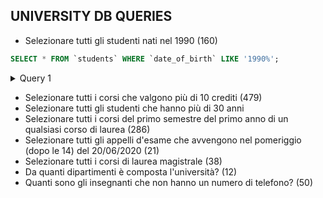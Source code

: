 ## UNIVERSITY DB QUERIES


-   Selezionare tutti gli studenti nati nel 1990 (160)

```SQL
SELECT * FROM `students` WHERE `date_of_birth` LIKE '1990%';
```
<details>
<summary>Query 1</summary>
|55|4|Lauro|Vitale|1990-01-30|BWOQAH56L35A201P|2018-10-22|620087|baldassarre.mancini@dangelo.com
|86|12|Matilde|Ruggiero|1990-11-17|UIFHBM73Q42E973M|2021-02-14|620118|mariagiulia18@gmail.com
|217|16|Marieva|Mariani|1990-08-30|CRKYAI63Z72H930S|2020-12-13|620249|wgrassi@mariani.net
|247|14|Marco|Bruno|1990-08-12|EPSWUQ63H25I670E|2020-06-08|620279|ubaldo70@damico.it
|306|3|Maika|Bianco|1990-01-04|GVOZOR19K65V944K|2019-11-21|620338|nmancini@yahoo.com
|320|72|Fabiano|Riva|1990-08-11|UYVLCP51Y15P902L|2019-10-10|620352|miriam.lombardi@benedetti.org
|321|44|Amedeo|Valentini|1990-04-20|RLYGWZ26T24Y855N|2020-04-18|620353|dimitri.mariani@neri.com
|334|59|Tolomeo|Morelli|1990-03-30|WCLRKV39N67J467D|2019-12-24|620366|amedeo15@bruno.it
|352|45|Eriberto|Sartori|1990-10-14|MVUSNM49E07E792U|2018-07-16|620384|serse67@messina.com
|359|2|Harry|Riva|1990-09-03|FLFQUM03P76T235N|2018-06-12|620391|hcaputo@ferraro.com
|365|67|Ursula|Sanna|1990-09-02|UWSWJL98Y56C153N|2018-11-20|620397|vgreco@mancini.com
|410|32|Pietro|Ruggiero|1990-05-11|IIXLFZ21V02C420U|2020-04-08|620442|gerlando21@libero.it
|430|4|Harry|Russo|1990-03-23|BOTXVQ95I30B140O|2020-02-06|620462|giulietta.parisi@gmail.com
|443|71|Marino|Sartori|1990-10-12|IVJSXN23A76B707B|2018-11-01|620475|gallo.vera@hotmail.com
|487|36|Cira|Costantini|1990-04-12|GTINRS89N80F500K|2020-11-03|620519|rizzo.enrica@piras.it
|519|63|Damiana|Farina|1990-01-12|EYKYWC35O38O744L|2020-07-17|620551|yserra@russo.it
|527|43|Elda|Mariani|1990-04-29|ZHGJNM05Z55G492M|2021-05-21|620559|antonio25@yahoo.it
|528|69|Maika|Barbieri|1990-04-29|VBMCXI81Q82M718M|2020-05-11|620560|ygiordano@yahoo.com
|582|41|Augusto|Costantini|1990-07-31|FPQBKO39S99H539Q|2018-06-26|620614|radio21@grassi.com
|624|4|Cira|De rosa|1990-04-26|FDATYC59R80F558X|2019-01-31|620656|colombo.morgana@pellegrino.com
|635|45|Boris|Riva|1990-12-28|FWYSKJ18E55V673Z|2020-10-30|620667|sandro72@gmail.com
|638|5|Marcella|De rosa|1990-08-29|IQDFNY14D55U297S|2018-09-11|620670|assia.palumbo@libero.it
|695|37|Boris|Martinelli|1990-02-25|LMGYIC37W94J261P|2020-04-27|620727|damiana08@bianco.org
|710|39|Egisto|Amato|1990-06-07|SZSUWA12R81D485V|2020-08-24|620742|qgallo@libero.it
|787|63|Laura|Coppola|1990-06-11|IZINQY50C42J452U|2020-05-17|620819|rinaldi.brigitta@marchetti.com
|857|56|Prisca|De luca|1990-03-12|EEGCVW93W78P140E|2019-09-26|620889|enrica.pagano@gallo.it
|877|25|Samira|Giuliani|1990-03-08|GWKCVN98H21T451U|2019-02-27|620909|danuta16@email.it
|912|36|Flaviana|Costa|1990-02-06|ALEXFQ09O80M836R|2020-08-15|620944|michele.lombardi@yahoo.com
|919|66|Secondo|Lombardo|1990-08-09|OPZDMU62P86F655U|2021-03-21|620951|bbarone@sartori.net
|1007|61|Oreste|Bianco|1990-07-08|VVBTJU54P76X363N|2021-04-18|621039|alan.colombo@yahoo.com
|1122|40|Kociss|De Angelis|1990-06-01|VQHNXM66A72G075Q|2021-04-24|621154|brigitta87@basile.it
|1123|10|Albino|Riva|1990-11-13|JXPRBQ67E99E968Q|2020-03-04|621155|rferraro@email.it
|1130|68|Mirko|Coppola|1990-02-10|SZVBTX90Y83R295A|2018-08-10|621162|grazia.negri@yahoo.com
|1162|29|Tancredi|Guerra|1990-05-02|DINOMU36K82R031K|2019-09-26|621194|jferrara@fontana.com
|1181|23|Enrica|Bruno|1990-07-13|JBYZPU73J22J109U|2021-04-23|621213|qgrassi@yahoo.it
|1190|57|Gianmarco|Rizzo|1990-08-26|EZPZHW06V87Z409D|2018-11-07|621222|ebellini@yahoo.it
|1214|40|Miriana|Negri|1990-08-15|HKIPIX45A01G163V|2020-09-24|621246|germano18@ferri.com
|1227|26|Rodolfo|Rossetti|1990-05-21|NTZRPT68F75Y770Y|2019-09-25|621259|timothy.lombardi@martino.org
|1291|23|Iacopo|Sorrentino|1990-06-20|MNITJF41I07V836B|2018-12-05|621323|giulietta49@yahoo.com
|1343|8|Cosetta|Martino|1990-01-06|CTSGZY69B86N969L|2018-08-04|621375|basile.zelida@testa.it
|1376|52|Artemide|Bianco|1990-12-21|YKIZWI45D57V431Z|2019-08-19|621408|donati.vania@gmail.com
|1442|23|Nayade|Bellini|1990-11-18|KPINCB99S52K194Q|2019-06-11|621474|mietta.greco@yahoo.it
|1486|17|Ethan|Neri|1990-07-08|XNCKTH78F26W131H|2019-12-23|621518|ipiras@libero.it
|1496|65|Davis|Ferrara|1990-05-09|BNLTXY41D25N024I|2020-02-18|621528|rizzo.vitalba@ferretti.it
|1497|64|Olimpia|Serra|1990-07-25|XBUCEI78Y30G117T|2020-04-01|621529|vitale.noel@esposito.it
|1505|38|Brigitta|Rinaldi|1990-11-14|UFMWXE13H54A970A|2020-12-15|621537|xmilani@yahoo.com
|1564|75|Laura|Cattaneo|1990-01-26|MIMNRN14B99E364M|2019-07-19|621596|galli.ingrid@lombardi.com
|1572|61|Ruth|Guerra|1990-07-31|UAEVLN07P28Z561C|2020-12-10|621604|demi08@rossi.it
|1599|52|Selvaggia|Ferri|1990-04-26|LJMVWF38G03A881Q|2018-11-14|621631|romano.cassiopea@yahoo.com
|1657|53|Nazzareno|Fabbri|1990-02-06|FXTQCL20K66N186J|2021-06-01|621689|barbieri.assia@martinelli.com
|1673|55|Lucia|Martini|1990-11-18|QISWZS06N00V825V|2020-02-08|621705|derosa.flaviana@email.it
|1687|71|Furio|Battaglia|1990-10-30|PXAVGZ01W97G783R|2019-02-06|621719|gianriccardo.mariani@yahoo.com
|1695|67|Carlo|D'angelo|1990-11-26|QBBYIJ82N00W683U|2018-10-24|621727|gavino90@yahoo.com
|1715|19|Tolomeo|Piras|1990-09-17|XNRZKQ19Z63L256T|2019-09-10|621747|fiorentino90@yahoo.it
|1739|4|Raniero|De rosa|1990-07-04|ORXOEI75M49L732L|2019-06-12|621771|joannes.sartori@yahoo.it
|1771|55|Danthon|Longo|1990-05-03|DLBXXT54A73H875F|2020-06-21|621803|brigitta.lombardi@damico.it
|1855|3|Erminia|Sala|1990-06-01|TZOSQM13M75Z551I|2021-01-17|621887|smoretti@barone.org
|1885|58|Giacinta|Galli|1990-04-17|BKZMZQ49P70W077O|2018-08-03|621917|flaviana98@yahoo.com
|1921|66|Ortensia|Sartori|1990-04-05|AVHKSX27U40G212X|2019-03-14|621953|qmontanari@rossetti.it
|1946|65|Costanzo|Morelli|1990-12-18|RJPUVA03F33I594G|2020-04-19|621978|rebecca84@giuliani.com
|1978|14|Elio|Ferrari|1990-10-16|KOWOHB43W49C058Y|2020-04-16|622010|deangelis.kociss@ferri.it
|1979|25|Ubaldo|Galli|1990-09-12|GNYFTP14E12E794J|2018-12-26|622011|fiorentino49@libero.it
|1997|2|Rufo|Greco|1990-03-03|VEUMII60C51P635H|2020-03-30|622029|lmancini@email.it
|2028|32|Rosalino|Messina|1990-08-05|ZNDKSG60A81S569Z|2020-05-07|622060|felicia80@yahoo.it
|2061|35|Violante|Santoro|1990-01-10|WOLHYL73W56R867R|2019-03-27|622093|valentini.michele@email.it
|2104|5|Samira|Rizzo|1990-05-07|DABXHS46S97J083E|2019-07-06|622136|fbarbieri@yahoo.com
|2184|64|Morgana|Esposito|1990-05-30|TJCYCP93Q21T068O|2019-04-05|622216|xruggiero@bruno.it
|2232|21|Rudy|Caruso|1990-05-24|YDMXTM21L01X925U|2019-05-20|622264|sibilla55@yahoo.com
|2262|21|Germano|Pagano|1990-03-27|CUWNGY34P24N905J|2018-07-22|622294|rosalba.costa@montanari.it
|2289|18|Elga|Damico|1990-12-18|FHGQKY20C50Z637O|2020-03-19|622321|bserra@romano.it
|2323|28|Kristel|Parisi|1990-10-21|BCSGTK67O20U235F|2020-10-12|622355|deborah.messina@parisi.org
|2397|53|Vania|Guerra|1990-09-14|EZZRMN58O64U304A|2021-03-14|622429|ibruno@fontana.net
|2407|15|Rita|Valentini|1990-08-14|UKHNDX66K97I203D|2021-02-11|622439|iparisi@bruno.it
|2459|59|Samira|D'angelo|1990-06-28|SDAIYB76D36C025J|2018-06-27|622491|marvin95@vitale.it
|2460|2|Manuele|Bianco|1990-10-16|ZMTQBT82G25S557M|2019-04-26|622492|serra.oretta@yahoo.com
|2472|61|Donatella|Martini|1990-04-22|IOUQGQ33V53M152G|2021-01-17|622504|miriam08@testa.org
|2511|34|Folco|Sala|1990-01-03|JOEICD35H21X349Q|2020-01-08|622543|ugallo@yahoo.com
|2540|21|Iacopo|Vitale|1990-04-29|TMCLVH66D40C160W|2018-10-24|622572|dmessina@email.it
|2559|69|Pablo|Giuliani|1990-04-26|QJYPMD26I25W659P|2019-04-30|622591|mariagiulia21@gmail.com
|2615|64|Cleros|Santoro|1990-06-08|AELOSN94P60A939J|2019-08-15|622647|dferri@morelli.net
|2616|71|Silverio|Messina|1990-02-27|UPCSWC90T52D603B|2019-10-05|622648|demis.pellegrino@libero.it
|2627|47|Damiana|Russo|1990-12-04|PDHBTU35U55U339B|2018-12-11|622659|hferraro@romano.com
|2674|70|Primo|D'angelo|1990-05-25|SYRAPJ19H54Q380L|2020-02-16|622706|bianco.carmela@lombardi.com
|2700|40|Dindo|Montanari|1990-04-04|DDGVGI33Y33B886J|2019-09-24|622732|sarita.villa@yahoo.com
|2715|6|Amos|Barone|1990-05-14|VFRUII42C24D790X|2019-06-21|622747|ybianco@deangelis.net
|2763|75|Monia|Galli|1990-07-19|EHEBAS76W43N388S|2020-08-18|622795|moretti.gelsomina@grassi.org
|2779|26|Assia|Morelli|1990-07-07|WQYQHX33Z50R678E|2018-12-16|622811|ffiore@email.it
|2807|25|Boris|Mazza|1990-10-17|VMOJVZ65M95G447Y|2019-09-12|622839|mariapia56@morelli.it
|2901|36|Olimpia|Piras|1990-01-28|LDVXVR15M88N131L|2018-08-05|622933|miriana11@email.it
|2947|4|Jole|Pellegrini|1990-09-20|YMLFVT67H64G493P|2019-11-26|622979|martinelli.cristyn@yahoo.com
|2949|40|Ivano|Farina|1990-04-01|ZXFTQI13B40Y292U|2020-03-10|622981|bianchi.piersilvio@yahoo.com
|2971|41|Lauro|Galli|1990-04-29|RDDTNI28V51W148P|2019-01-03|623003|vania94@caputo.it
|2995|11|Iacopo|Lombardo|1990-05-09|RSTKOE73M68A197B|2019-04-09|623027|ursula35@gmail.com
|3026|62|Mauro|Basile|1990-04-05|LEKHVY04S26L005I|2019-11-13|623058|clodovea77@libero.it
|3116|60|Shaira|Grassi|1990-05-30|MWXZKG24P23U611A|2020-07-06|623148|laerte41@gmail.com
|3227|3|Gianleonardo|Ferretti|1990-11-28|NBQAZJ89B07B357Y|2020-03-09|623259|grassi.gianantonio@battaglia.com
|3242|62|Erminia|Greco|1990-11-14|XSGUZO84L49I522G|2020-03-03|623274|bianco.erminio@hotmail.com
|3286|25|Leone|Marini|1990-01-09|CHTWFJ25G97H875X|2019-07-24|623318|caligola.messina@silvestri.it
|3309|40|Noemi|De rosa|1990-09-19|XDNOAX06S15Z145X|2019-12-17|623341|mricci@costa.com
|3327|10|Pietro|Negri|1990-03-12|JEWANF64V23M026T|2019-02-11|623359|ione27@ferrari.com
|3332|8|Silverio|Palumbo|1990-03-02|KOLWGI28O59O130N|2020-08-24|623364|naomi06@hotmail.com
|3361|33|Graziano|Martini|1990-12-18|XKGEWA77J64W440J|2021-03-15|623393|costa.nathan@yahoo.com
|3379|6|Graziano|Riva|1990-01-31|HSICLH34C60O191H|2020-03-22|623411|carmela58@coppola.com
|3397|49|Cassiopea|Ferraro|1990-04-28|GHGGGQ43I13A372U|2019-04-18|623429|wvilla@gallo.it
|3425|37|Fortunata|Pellegrino|1990-05-19|CKCMFR19L14C052T|2020-11-22|623457|cconte@palumbo.com
|3479|49|Maruska|Barone|1990-09-07|HQTHGC20J16T421F|2019-01-29|623511|igrasso@grassi.com
|3498|71|Claudia|Lombardi|1990-06-02|UUMJGO25L22C345I|2018-10-31|623530|ybianchi@libero.it
|3510|15|Giuliano|Marini|1990-03-10|DXLJVI11K08G312E|2019-04-21|623542|ugreco@hotmail.com
|3511|72|Rita|Ricci|1990-04-26|LXWBCL31I32A916N|2019-04-27|623543|sabino.martinelli@cattaneo.net
|3522|16|Timothy|Marino|1990-07-25|CPAFTB71C52Q471Z|2021-05-16|623554|antonino.piras@esposito.org
|3643|1|Fortunata|Bianchi|1990-05-02|TXNPCJ26N37B979H|2019-06-23|623675|amato.evangelista@yahoo.com
|3687|24|Bibiana|Galli|1990-03-14|VYIICS84C64W295T|2018-08-10|623719|cattaneo.ausonio@yahoo.it
|3700|48|Vitalba|Pellegrino|1990-10-16|YHCHKS97R47J257I|2021-01-26|623732|tricci@ruggiero.com
|3718|20|Irene|Morelli|1990-08-26|XKKBWO51D05J706U|2020-11-17|623750|ferretti.gilda@bianco.org
|3756|37|Zelida|Palumbo|1990-12-03|YIBBLF29U85I393H|2019-04-02|623788|ovitale@gmail.com
|3760|26|Bibiana|Neri|1990-08-28|FZGUSZ40R71E465J|2018-12-15|623792|gallo.lorenzo@yahoo.com
|3770|8|Caligola|Guerra|1990-03-07|BSVEVY06Q04K151O|2021-03-20|623802|nsanna@email.it
|3835|37|Ileana|Ricci|1990-03-17|OPCAIF74A88N272E|2020-07-21|623867|timoteo67@basile.com
|3841|24|Ausonio|Sala|1990-02-23|DPCTHN72Q38Q077G|2019-10-18|623873|arcibaldo.esposito@hotmail.com
|3868|69|Clea|Bellini|1990-05-30|PDGXXN04L56G048C|2021-02-21|623900|yago.moretti@yahoo.it
|3869|31|Cleopatra|Parisi|1990-01-14|GQYAQJ97I01U403H|2018-08-10|623901|mdamico@yahoo.com
|3871|40|Gaetano|Barone|1990-01-31|ZRRAGH96T10Z527L|2019-12-09|623903|tbianco@yahoo.it
|3882|48|Gavino|Conte|1990-08-19|QVPHYU50U61B338H|2020-01-08|623914|lcosta@derosa.net
|3894|71|Egisto|Longo|1990-07-18|QOJPWF79J43U384H|2021-04-28|623926|fatima04@hotmail.com
|3975|16|Carlo|Rinaldi|1990-10-10|PFKGKF99F49G340R|2020-10-26|624007|felicia14@gatti.it
|3987|53|Vera|Rinaldi|1990-04-26|BPFBWC81E38V431C|2019-12-23|624019|luna.conti@yahoo.it
|4001|44|Vania|Romano|1990-12-06|BRDPYI66I91Q558X|2018-07-29|624033|amilani@yahoo.com
|4032|54|Ninfa|Costa|1990-12-28|ASQRHT91N10X986Z|2020-03-05|624064|ingrid.rizzi@costantini.it
|4044|42|Davis|Caruso|1990-07-28|LRIZFX35V95A753Z|2021-02-23|624076|riva.davide@yahoo.com
|4072|44|Adriano|Sanna|1990-06-16|KYUZTP79Z66B214K|2020-09-15|624104|germano.dangelo@yahoo.com
|4142|50|Danuta|Greco|1990-04-06|PZHHWL43K24B321N|2018-11-24|624174|ferri.marcella@hotmail.com
|4205|71|Noemi|Ferri|1990-10-28|WLXLAL41R35A937E|2018-10-20|624237|edvige58@hotmail.com
|4240|17|Carlo|Monti|1990-01-29|NUPISH63Z12B561H|2019-05-05|624272|albino03@giuliani.it
|4242|2|Ivano|Longo|1990-08-13|NXXFBL94J18P949D|2021-04-04|624274|pagano.maika@libero.it
|4246|20|Isira|Russo|1990-01-27|LUSCMA34Q51X051C|2019-04-28|624278|yorlando@libero.it
|4247|27|Deborah|Fontana|1990-04-30|CLYUSL87Y54W949D|2018-11-20|624279|giovanna.rossi@hotmail.com
|4284|39|Raniero|Ruggiero|1990-08-26|LBNTCW60V96R336A|2019-08-18|624316|sala.raoul@hotmail.com
|4302|73|Guendalina|Palmieri|1990-04-24|PSPNTP35I63W553G|2020-12-03|624334|caruso.cassiopea@yahoo.it
|4313|7|Anastasio|Barone|1990-09-09|OEUCCX11B10Y282Y|2019-12-17|624345|sibilla.marino@yahoo.com
|4345|42|Lidia|Rizzo|1990-12-28|DLSWZT77E26S937R|2020-04-30|624377|luna44@russo.it
|4360|50|Jelena|Montanari|1990-07-27|YMYDTY40F06U075G|2020-10-31|624392|colombo.gerlando@yahoo.it
|4440|75|Kris|Negri|1990-10-21|TCAHFC11Z65C665U|2019-03-20|624472|marini.selvaggia@esposito.org
|4511|37|Leonardo|Pellegrino|1990-07-11|INMMYK92C33X493N|2020-03-23|624543|gastone.silvestri@rossetti.net
|4518|49|Violante|Ferrara|1990-03-10|YBWMQC69S08Y335D|2019-06-26|624550|aaron21@vitali.it
|4540|13|Gregorio|Fabbri|1990-11-21|TEZGHJ49M20L625V|2020-01-08|624572|tancredi96@mazza.it
|4560|72|Marieva|Greco|1990-10-03|WRARDI30L48N985S|2020-04-23|624592|sorrentino.maria@milani.it
|4571|45|Ingrid|Pagano|1990-07-12|BQIMBG48O40R286L|2021-01-30|624603|abarbieri@conti.it
|4594|3|Concetta|Romano|1990-11-27|ISRMCP44D14N688V|2019-12-14|624626|gabriele77@yahoo.com
|4613|55|Valdo|Monti|1990-07-27|EOCYBU51C01G153T|2019-10-21|624645|rocco.sartori@yahoo.it
|4628|16|Danny|Bianco|1990-03-05|OIHSKK93C84J608D|2018-12-14|624660|unegri@hotmail.com
|4782|74|Giulietta|Milani|1990-02-04|QOITEH95X38H201C|2021-03-21|624814|fiore.piccarda@email.it
|4831|74|Giancarlo|Serra|1990-03-14|ZSCFTQ24N82P616K|2021-04-18|624863|benedetti.clea@coppola.it
|4897|1|Carlo|Fontana|1990-08-10|UAZJHI97G46W157O|2018-09-27|624929|naomi.palumbo@rossi.org
|4900|16|Bacchisio|Morelli|1990-01-30|ZHVQNB48D88S637F|2021-05-29|624932|isira.lombardi@yahoo.it
|4914|16|Ivano|Gallo|1990-08-04|HGVHOP45R16G539V|2018-09-30|624946|zelida47@yahoo.com
|4936|75|Terzo|Martino|1990-01-04|AVYRVM94Z77Y195K|2020-07-31|624968|max62@pagano.net
|4938|62|Grazia|Villa|1990-02-21|QHLXFI59S74T192Y|2020-10-21|624970|testa.felicia@libero.it
|4952|42|Alan|Gallo|1990-11-15|PQFFOL71J23H079O|2018-09-18|624984|ferraro.silvano@yahoo.it
|4961|56|Cleros|Fiore|1990-10-24|GWIXJK53K54Q533N|2021-02-26|624993|battista50@benedetti.com
|4972|13|Silverio|Grasso|1990-09-15|IUBYYW35F09Y552P|2019-08-17|625004|luna.sartori@hotmail.com
</details>

-   Selezionare tutti i corsi che valgono più di 10 crediti (479)
-   Selezionare tutti gli studenti che hanno più di 30 anni
-   Selezionare tutti i corsi del primo semestre del primo anno di un qualsiasi corso di laurea (286)
-   Selezionare tutti gli appelli d'esame che avvengono nel pomeriggio (dopo le 14) del 20/06/2020 (21)
-   Selezionare tutti i corsi di laurea magistrale (38)
-   Da quanti dipartimenti è composta l'università? (12)
-   Quanti sono gli insegnanti che non hanno un numero di telefono? (50)

